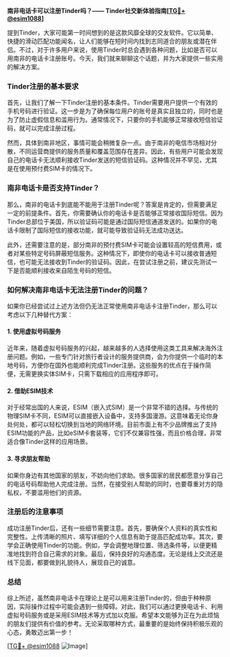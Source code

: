 **南非电话卡可以注册Tinder吗？—— Tinder社交新体验指南[[TG💪+ @esim1088](https://t.me/s/esim1088)]**

提到Tinder，大家可能第一时间想到的是这款风靡全球的交友软件。它以简单、快捷的滑动匹配功能闻名，让人们能够在短时间内找到志同道合的朋友或潜在伴侣。不过，对于许多用户来说，使用Tinder时总会遇到各种问题，比如是否可以用南非的电话卡注册账号。今天，我们就来聊聊这个话题，并为大家提供一些实用的解决方案。

### Tinder注册的基本要求

首先，让我们了解一下Tinder注册的基本条件。Tinder需要用户提供一个有效的手机号码进行验证。这一步是为了确保每位用户的账号是真实且独立的，同时也是为了防止虚假信息和滥用行为。通常情况下，只要你的手机能够正常接收短信验证码，就可以完成注册过程。

然而，具体到南非地区，事情可能会稍微复杂一点。由于南非的电信市场相对分散，不同运营商提供的服务质量和覆盖范围存在差异。因此，有些用户可能会发现自己的电话卡无法顺利接收Tinder发送的短信验证码。这种情况并不罕见，尤其是在使用预付费SIM卡的情况下。

### 南非电话卡是否支持Tinder？

那么，南非的电话卡到底能不能用于注册Tinder呢？答案是肯定的，但需要满足一定的前提条件。首先，你需要确认你的电话卡是否能够正常接收国际短信。因为Tinder总部位于美国，所以验证码可能是通过国际短信通道发送的。如果你的电话卡限制了国际短信的接收功能，就可能导致验证码无法成功送达。

此外，还需要注意的是，部分南非的预付费SIM卡可能会设置较高的短信费用，或者对某些特定号码屏蔽短信服务。这种情况下，即使你的电话卡可以接收普通短信，也可能无法接收到Tinder的验证码。因此，在尝试注册之前，建议先测试一下是否能顺利接收来自陌生号码的短信。

### 如何解决南非电话卡无法注册Tinder的问题？

如果你已经尝试过上述方法但仍无法正常使用南非电话卡注册Tinder，那么可以考虑以下几种替代方案：

#### 1. 使用虚拟号码服务

近年来，随着虚拟号码服务的兴起，越来越多的人选择使用这类工具来解决海外注册问题。例如，一些专门针对旅行者设计的服务提供商，会为你提供一个临时的本地号码，方便你在国外也能顺利完成Tinder注册。这些服务的优点在于操作简便，无需更换实体SIM卡，只需下载相应的应用程序即可。

#### 2. 借助ESIM技术

对于经常出国的人来说，ESIM（嵌入式SIM）是一个非常不错的选择。与传统的物理SIM卡不同，ESIM可以直接嵌入设备中，支持多国漫游。这意味着无论你身处何处，都可以轻松切换到当地的网络环境。目前市面上有不少品牌推出了支持ESIM功能的产品，比如eSIM卡套装等，它们不仅兼容性强，而且价格合理，非常适合像Tinder这样的应用场景。

#### 3. 寻求朋友帮助

如果你身边有其他国家的朋友，不妨向他们求助。很多国家的居民都愿意分享自己的电话号码帮助他人完成注册。当然，在接受别人帮助的同时，也要尊重对方的隐私权，不要滥用他们的资源。

### 注册后的注意事项

成功注册Tinder后，还有一些细节需要注意。首先，要确保个人资料的真实性和完整性。上传清晰的照片、填写详细的个人信息有助于提高匹配成功率。其次，要学会正确使用Tinder的功能。例如，学会调整地理位置、筛选条件等，以便更精准地找到符合自己需求的对象。最后，保持良好的沟通态度。无论是线上交流还是线下见面，都要做到礼貌待人，展现自己的诚意。

### 总结

综上所述，虽然南非电话卡在理论上是可以用来注册Tinder的，但由于种种原因，实际操作过程中可能会遇到一些障碍。对此，我们可以通过更换电话卡、利用虚拟号码服务或是采用ESIM技术等方式加以克服。希望本文能够为正在为此烦恼的朋友们提供有价值的参考。无论采取哪种方式，最重要的是始终保持积极乐观的心态，勇敢迈出第一步！

[[TG💪+ @esim1088](https://t.me/s/esim1088) ![Image](https://i.postimg.cc/4NQfJmqS/Snipaste-2025-05-13-00-14-12.png)]